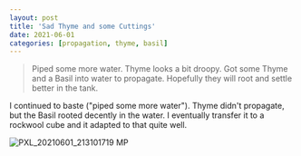 ```yaml
---
layout: post
title: 'Sad Thyme and some Cuttings'
date: 2021-06-01
categories: [propagation, thyme, basil]
---
```


> Piped some more water. Thyme looks a bit droopy. Got some Thyme and a Basil into water to propagate. Hopefully they will root and settle better in the tank.

I continued to baste ("piped some more water"). Thyme didn't propagate, but the Basil rooted decently in the water. I eventually transfer it to a rockwool cube and it adapted to that quite well.

![PXL_20210601_213101719 MP](https://user-images.githubusercontent.com/352979/128102894-6327e0f2-2075-4944-95ba-3f57ef5a851d.jpg)
